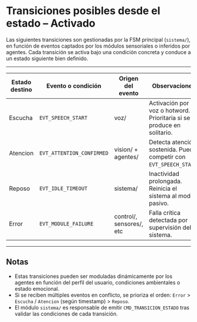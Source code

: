 # Transiciones posibles desde el estado – Activado

Las siguientes transiciones son gestionadas por la FSM principal (`sistema/`), en función de eventos captados por los módulos sensoriales o inferidos por agentes. Cada transición se activa bajo una condición concreta y conduce a un estado siguiente bien definido.

---

| Estado destino | Evento o condición                | Origen del evento       | Observaciones                                                       |
|----------------|-----------------------------------|--------------------------|----------------------------------------------------------------------|
| Escucha        | `EVT_SPEECH_START`                | voz/                     | Activación por voz o hotword. Prioritaria si se produce en solitario. |
| Atencion       | `EVT_ATTENTION_CONFIRMED`         | vision/ + agentes/       | Detecta atención sostenida. Puede competir con `EVT_SPEECH_START`.    |
| Reposo         | `EVT_IDLE_TIMEOUT`                | sistema/                 | Inactividad prolongada. Reinicia el sistema al modo pasivo.          |
| Error          | `EVT_MODULE_FAILURE`              | control/, sensores/, etc | Falla crítica detectada por supervisión del sistema.                 |

---

## Notas

- Estas transiciones pueden ser moduladas dinámicamente por los agentes en función del perfil del usuario, condiciones ambientales o estado emocional.
- Si se reciben múltiples eventos en conflicto, se prioriza el orden: `Error` > `Escucha` / `Atencion` (según timestamp) > `Reposo`.
- El módulo `sistema/` es responsable de emitir `CMD_TRANSICION_ESTADO` tras validar las condiciones de cada transición.
